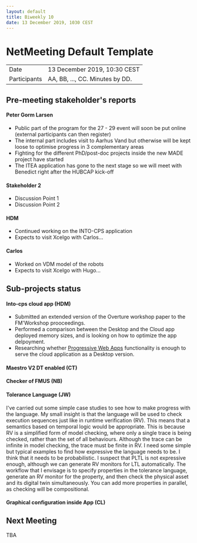 ```yaml
---
layout: default
title: Biweekly 10
date: 13 December 2019, 1030 CEST
---
```


<script src="https://code.jquery.com/jquery-1.11.1.min.js">
</script>
<script src="/javascripts/edit.js"></script>
<script>setEditButonNm();</script>

# NetMeeting Default Template

|||
|---|---|
| Date | 13 December 2019, 10:30 CEST |
| Participants | AA, BB, ..., CC.  Minutes by DD. |


## Pre-meeting stakeholder's reports

<!-- Please keep in mind that the minutes are publicly available, and that
private information must be stored elsewhere.  -->

#### Peter Gorm Larsen
* Public part of the program for the 27 - 29 event will soon be put online (external participants can then register)
* The internal part includes visit to Aarhus Vand but otherwise will be kept loose to optimise progress in 3 complementary areas
* Fighting for the different PhD/post-doc projects inside the new MADE project have started
* The ITEA application has gone to the next stage so we will meet with Benedict right after the HUBCAP kick-off

#### Stakeholder 2
* Discussion Point 1
* Discussion Point 2

#### HDM
* Continued working on the INTO-CPS application
* Expects to visit Xcelgo with Carlos...

#### Carlos
* Worked on VDM model of the robots
* Expects to visit Xcelgo with Hugo...


## Sub-projects status


#### Into-cps cloud app (HDM)
  * Submitted an extended version of the Overture workshop paper to the FM'Workshop prooceedings.
  * Performed a comparison between the Desktop and the Cloud app deployed memory sizes, and is looking on how to optimize the app delpoyment.
  * Researching whether [Progressive Web Apps](https://en.wikipedia.org/wiki/Progressive_web_application) functionality is enough to serve the cloud application as a Desktop version. 

#### Maestro V2 DT enabled (CT)

#### Checker of FMUS (NB)

#### Tolerance Language (JW) 

I've carried out some simple case studies to see how to make progress with the language. My small insight is that the language will be used to check execution sequences just like in runtime verification (RV). This means that a semantics based on temporal logic would be appropriate. This is because RV is a simplified form of model checking, where only a single trace is being checked, rather than the set of all behaviours. Although the trace can be infinite in model checking, the trace must be finite in RV. I need some simple but typical examples to find how expressive the language needs to be. I think that it needs to be probabilistic. I suspect that PLTL is not expressive enough, although we can generate RV monitors for LTL automatically. The workflow that I envisage is to specify properties in the tolerance language, generate an RV monitor for the property, and then check the physical asset and its digital twin simultaneously. You can add more properties in parallel, as checking will be compositional.

#### Graphical configuration inside App (CL)


Next Meeting
------------

TBA


<div id="edit_page_div"></div>

